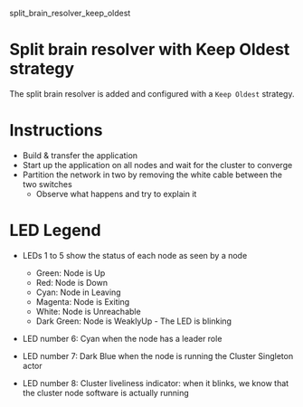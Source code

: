 split_brain_resolver_keep_oldest

# Split brain resolver with Keep Oldest strategy

The split brain resolver is added and configured with a `Keep Oldest` strategy.

# Instructions

- Build & transfer the application
- Start up the application on all nodes and wait for the cluster to converge
- Partition the network in two by removing the white cable between the two
  switches
  - Observe what happens and try to explain it

# LED Legend

- LEDs 1 to 5 show the status of each node as seen by a node
    - Green:      Node is Up
    - Red:        Node is Down
    - Cyan:       Node in Leaving
    - Magenta:    Node is Exiting
    - White:      Node is Unreachable
    - Dark Green: Node is WeaklyUp - The LED is blinking

- LED number 6: Cyan when the node has a leader role
- LED number 7: Dark Blue when the node is running the Cluster Singleton actor
- LED number 8: Cluster liveliness indicator: when it blinks, we know
                that the cluster node software is actually running